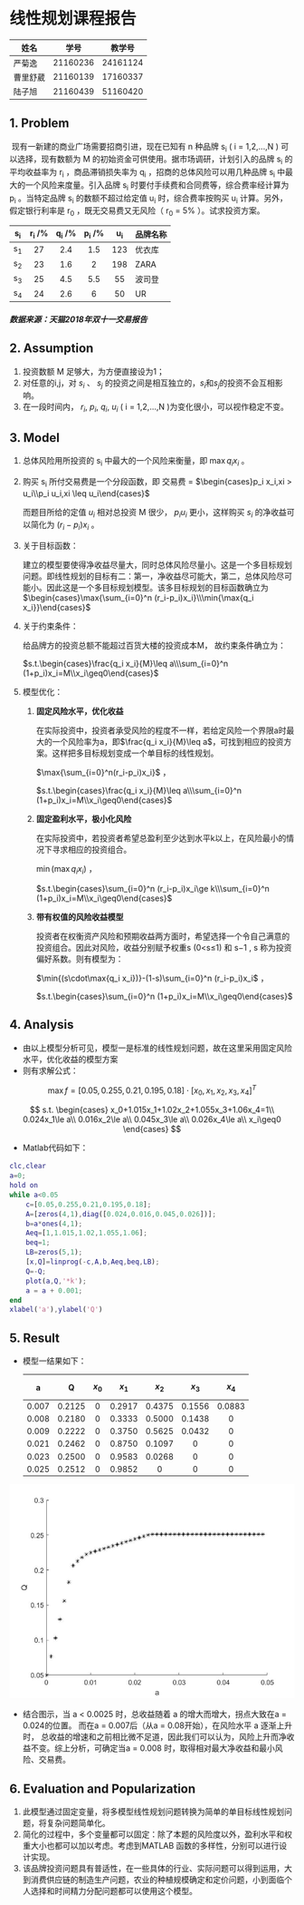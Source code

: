 # 线性规划课程报告

| 姓名     | 学号     | 教学号   |
| -------- | -------- | -------- |
| 严菊逸   | 21160236 | 24161124 |
| 曹里舒葳 | 21160139 | 17160337 |
| 陆子旭   | 21160439 | 51160420 |

## 1. Problem

​	现有一新建的商业广场需要招商引进，现在已知有 n 种品牌 s<sub>i</sub> ( i = 1,2,...,N ) 可以选择，现有数额为 M 的初始资金可供使用。据市场调研，计划引入的品牌 s<sub>i</sub> 的平均收益率为 r<sub>i</sub> ，商品滞销损失率为 q<sub>i</sub> ，招商的总体风险可以用几种品牌 s<sub>i</sub> 中最大的一个风险来度量。引入品牌 s<sub>i</sub> 时要付手续费和合同费等，综合费率经计算为 p<sub>i</sub> 。当特定品牌 s<sub>i</sub> 的数额不超过给定值 u<sub>i</sub> 时，综合费率按购买 u<sub>i</sub> 计算。另外，假定银行利率是 r<sub>0</sub> ，既无交易费又无风险（ r<sub>0</sub>  = 5% ）。试求投资方案。

| s<sub>i</sub> | r<sub>i</sub> /% | q<sub>i</sub> /% | p<sub>i</sub> /% | u<sub>i</sub> | 品牌名称 |
| :-----------: | :--------------: | :--------------: | :--------------: | :-----------: | -------- |
| s<sub>1</sub> |        27        |       2.4        |       1.5        |      123      | 优衣库   |
| s<sub>2</sub> |        23        |       1.6        |        2         |      198      | ZARA     |
| s<sub>3</sub> |        25        |       4.5        |       5.5        |      55       | 波司登   |
| s<sub>4</sub> |        24        |       2.6        |        6         |      50       | UR       |

##### **数据来源：天猫2018年双十一交易报告**

## 2. Assumption

1. 投资数额 M 足够大，为方便直接设为1；
2. 对任意的i,j，对 ${ s_i}$ 、 ${ s_j}$ 的投资之间是相互独立的，${ s_i}$和${ s_j}$的投资不会互相影响。
3. 在一段时间内， ${ r_i}$, ${ p_i}$, ${ q_i}$, ${ u_i}$ ( i = 1,2,...,N )为变化很小，可以视作稳定不变。

## 3. Model

1. 总体风险用所投资的 s<sub>i</sub> 中最大的一个风险来衡量，即 $\max{q_i x_i}$ 。

2. 购买 s<sub>i</sub> 所付交易费是一个分段函数，即 交易费 = $\begin{cases}p_i x_i,xi > u_i\\p_i u_i,xi \leq u_i\end{cases}$

   而题目所给的定值 ${u_i}$ 相对总投资 M 很少， $p_i u_i$ 更小，这样购买 ${ s_i}$ 的净收益可以简化为 $(r_i-p_i)x_i$ 。

3. 关于目标函数：

   建立的模型要使得净收益尽量大，同时总体风险尽量小。这是一个多目标规划问题。即线性规划的目标有二：第一，净收益尽可能大，第二，总体风险尽可能小。因此这是一个多目标规划模型。该多目标规划的目标函数确立为 $\begin{cases}\max{\sum_{i=0}^n (r_i-p_i)x_i}\\\min{\max{q_i x_i}}\end{cases}$

4. 关于约束条件：

   给品牌方的投资总额不能超过百货大楼的投资成本M， 故约束条件确立为：

   $s.t.\begin{cases}\frac{q_i x_i}{M}\leq a\\\sum_{i=0}^n (1+p_i)x_i=M\\x_i\geq0\end{cases}$          

5. 模型优化：

   1. **固定风险水平，优化收益**

      在实际投资中，投资者承受风险的程度不一样，若给定风险一个界限a时最大的一个风险率为a，即$\frac{q_i x_i}{M}\leq a$，可找到相应的投资方案。这样把多目标规划变成一个单目标的线性规划。

      $\max{\sum_{i=0}^n(r_i-p_i)x_i}$ ，

      $s.t.\begin{cases}\frac{q_i x_i}{M}\leq a\\\sum_{i=0}^n (1+p_i)x_i=M\\x_i\geq0\end{cases}$

   2. **固定盈利水平，极小化风险**

      在实际投资中，若投资者希望总盈利至少达到水平k以上，在风险最小的情况下寻求相应的投资组合。

      $\min{(\max{q_i x_i})}$ ，

      $s.t.\begin{cases}\sum_{i=0}^n (r_i-p_i)x_i\ge k\\\sum_{i=0}^n (1+p_i)x_i=M\\x_i\geq0\end{cases}$

   3. **带有权值的风险收益模型**

      投资者在权衡资产风险和预期收益两方面时，希望选择一个令自己满意的投资组合。因此对风险，收益分别赋予权重s (0<s≤1) 和 s−1 , s 称为投资偏好系数。则有模型为：

      $\min{(s\cdot\max{q_i x_i})}-(1-s)\sum_{i=0}^n (r_i-p_i)x_i$ ，

       $s.t.\begin{cases}\sum_{i=0}^n (1+p_i)x_i=M\\x_i\geq0\end{cases}$

## 4. Analysis

* 由以上模型分析可见，模型一是标准的线性规划问题，故在这里采用固定风险水平，优化收益的模型方案
* 则有求解公式：

$$
\max{f}=[0.05,0.255,0.21,0.195,0.18]\cdot[x_0,x_1,x_2,x_3,x_4]^T
$$

$$
s.t.
\begin{cases}
x_0+1.015x_1+1.02x_2+1.055x_3+1.06x_4=1\\
0.024x_1\le a\\
0.016x_2\le a\\
0.045x_3\le a\\
0.026x_4\le a\\
x_i\geq0
\end{cases}
$$

* Matlab代码如下：

```matlab
clc,clear
a=0;
hold on
while a<0.05
    c=[0.05,0.255,0.21,0.195,0.18];
    A=[zeros(4,1),diag([0.024,0.016,0.045,0.026])];
    b=a*ones(4,1);
    Aeq=[1,1.015,1.02,1.055,1.06];
    beq=1;
    LB=zeros(5,1);
    [x,Q]=linprog(-c,A,b,Aeq,beq,LB);
    Q=-Q;
    plot(a,Q,'*k');
    a = a + 0.001;
end
xlabel('a'),ylabel('Q')
```

## 5. Result

* 模型一结果如下：

  |   a   |   Q    | $$x_0$$ | $$x_1$$ | $$x_2$$ | $$x_3$$ | $$x_4$$ |
  | :---: | :----: | :-----: | :-----: | :-----: | :-----: | :-----: |
  | 0.007 | 0.2125 |    0    | 0.2917  | 0.4375  | 0.1556  | 0.0883  |
  | 0.008 | 0.2180 |    0    | 0.3333  | 0.5000  | 0.1438  |    0    |
  | 0.009 | 0.2222 |    0    | 0.3750  | 0.5625  | 0.0432  |    0    |
  | 0.021 | 0.2462 |    0    | 0.8750  | 0.1097  |    0    |    0    |
  | 0.023 | 0.2500 |    0    | 0.9583  | 0.0268  |    0    |    0    |
  | 0.025 | 0.2512 |    0    | 0.9852  |    0    |    0    |    0    |

![1546707131253](out.jpg)

* 结合图示，当 a < 0.0025 时，总收益随着 a 的增大而增大，拐点大致在a = 0.024的位置。 而在a = 0.007后（从a = 0.08开始），在风险水平 a 逐渐上升时， 总收益的增速和之前相比微不足道，因此我们可以认为，风险上升而净收益不变。综上分析，可确定当a = 0.008 时，取得相对最大净收益和最小风险、交易费。


## 6. Evaluation and Popularization

1. 此模型通过固定变量，将多模型线性规划问题转换为简单的单目标线性规划问题，将复杂问题简单化。
2. 简化的过程中，多个变量都可以固定：除了本题的风险度以外，盈利水平和权重大小也都可以加以考虑。考虑到MATLAB 函数的多样性，分别可以进行设计实现。
3. 该品牌投资问题具有普适性，在一些具体的行业、实际问题可以得到运用，大到消费供应链的制造生产问题，农业的种植规模确定和定价问题，小到面临个人选择和时间精力分配问题都可以使用这个模型。